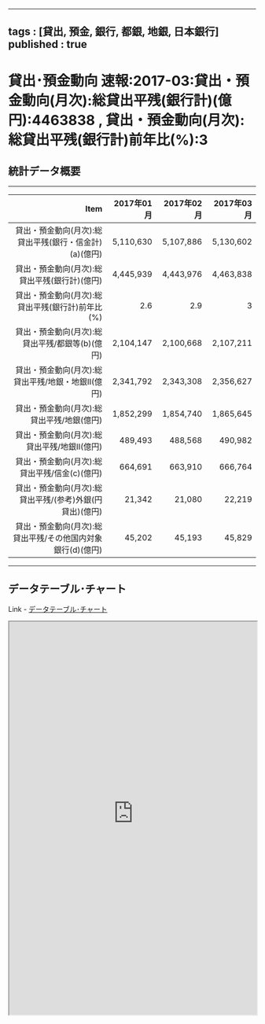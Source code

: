 
--- 
tags : [貸出, 預金, 銀行, 都銀, 地銀, 日本銀行] 
published : true
---
# 貸出･預金動向 速報:2017-03:貸出・預金動向(月次):総貸出平残(銀行計)(億円):4463838 , 貸出・預金動向(月次):総貸出平残(銀行計)前年比(%):3
## 統計データ概要

***

|                                                        Item| 2017年01月| 2017年02月| 2017年03月|
|-----------------------------------------------------------:|----------:|----------:|----------:|
|      貸出・預金動向(月次):総貸出平残(銀行・信金計)(a)(億円)|  5,110,630|  5,107,886|  5,130,602|
|               貸出・預金動向(月次):総貸出平残(銀行計)(億円)|  4,445,939|  4,443,976|  4,463,838|
|            貸出・預金動向(月次):総貸出平残(銀行計)前年比(%)|        2.6|        2.9|          3|
|             貸出・預金動向(月次):総貸出平残/都銀等(b)(億円)|  2,104,147|  2,100,668|  2,107,211|
|          貸出・預金動向(月次):総貸出平残/地銀・地銀II(億円)|  2,341,792|  2,343,308|  2,356,627|
|                  貸出・預金動向(月次):総貸出平残/地銀(億円)|  1,852,299|  1,854,740|  1,865,645|
|                貸出・預金動向(月次):総貸出平残/地銀II(億円)|    489,493|    488,568|    490,982|
|               貸出・預金動向(月次):総貸出平残/信金(c)(億円)|    664,691|    663,910|    666,764|
|    貸出・預金動向(月次):総貸出平残/(参考)外銀(円貸出)(億円)|     21,342|     21,080|     22,219|
| 貸出・預金動向(月次):総貸出平残/その他国内対象銀行(d)(億円)|     45,202|     45,193|     45,829|

***
	
## データテーブル･チャート
Link - [データテーブル･チャート](http://knowledgevault.saecanet.com/charts/am-consulting.co.jp-PrincipalFiguresOfFinancialInstitutionsInJapan.html)
<iframe src="http://knowledgevault.saecanet.com/charts/am-consulting.co.jp-PrincipalFiguresOfFinancialInstitutionsInJapan.html" width="100%" height="800px"></iframe>
